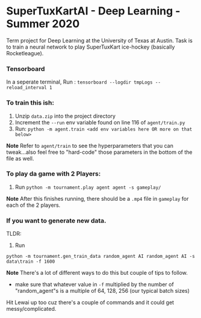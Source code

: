# SuperTuxKartAI - Deep Learning - Summer 2020
Term project for Deep Learning at the University of Texas at Austin. Task is to train a neural network to play SuperTuxKart ice-hockey (basically Rocketleague).

### Tensorboard

In a seperate terminal, Run : `tensorboard --logdir tmpLogs --reload_interval 1`


### To train this ish:

1. Unzip `data.zip` into the project directory
2. Increment the `--run` env variable found on line 116 of `agent/train.py`
2. Run: `python -m agent.train <add env variables here OR more on that below>`

**Note** Refer to `agent/train` to see the hyperparameters that you can tweak...also feel free to "hard-code" those parameters in the bottom of the file as well. 


### To play da game with 2 Players:

1. Run `python -m tournament.play agent agent -s gameplay/`

**Note** After this finishes running, there should be a `.mp4` file in `gameplay` for each of the 2 players.


### If you want to generate new data.

TLDR:

1. Run 
```
python -m tournament.gen_train_data random_agent AI random_agent AI -s data\train -f 1600
```

**Note** There's a lot of different ways to do this but couple of tips to follow.
- make sure that whatever value in `-f` multiplied by the number of "random_agent"s is a multiple of 64, 128, 256 (our typical batch sizes) 

Hit Lewai up too cuz there's a couple of commands and it could get messy/complicated.

